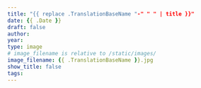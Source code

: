 ```yaml
---
title: "{{ replace .TranslationBaseName "-" " " | title }}"
date: {{ .Date }}
draft: false
author:
year:
type: image
# image_filename is relative to /static/images/
image_filename: {{ .TranslationBaseName }}.jpg
show_title: false
tags:
---
```

